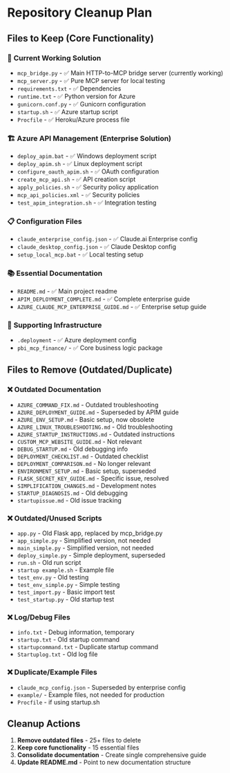 # Repository Cleanup Plan

## Files to Keep (Core Functionality)

### 🎯 **Current Working Solution**
- `mcp_bridge.py` - ✅ Main HTTP-to-MCP bridge server (currently working)
- `mcp_server.py` - ✅ Pure MCP server for local testing
- `requirements.txt` - ✅ Dependencies
- `runtime.txt` - ✅ Python version for Azure
- `gunicorn.conf.py` - ✅ Gunicorn configuration
- `startup.sh` - ✅ Azure startup script
- `Procfile` - ✅ Heroku/Azure process file

### 🏗️ **Azure API Management (Enterprise Solution)**
- `deploy_apim.bat` - ✅ Windows deployment script
- `deploy_apim.sh` - ✅ Linux deployment script  
- `configure_oauth_apim.sh` - ✅ OAuth configuration
- `create_mcp_api.sh` - ✅ API creation script
- `apply_policies.sh` - ✅ Security policy application
- `mcp_api_policies.xml` - ✅ Security policies
- `test_apim_integration.sh` - ✅ Integration testing

### 📋 **Configuration Files**
- `claude_enterprise_config.json` - ✅ Claude.ai Enterprise config
- `claude_desktop_config.json` - ✅ Claude Desktop config
- `setup_local_mcp.bat` - ✅ Local testing setup

### 📚 **Essential Documentation**
- `README.md` - ✅ Main project readme
- `APIM_DEPLOYMENT_COMPLETE.md` - ✅ Complete enterprise guide
- `AZURE_CLAUDE_MCP_ENTERPRISE_GUIDE.md` - ✅ Enterprise setup guide

### 🔧 **Supporting Infrastructure**
- `.deployment` - ✅ Azure deployment config
- `pbi_mcp_finance/` - ✅ Core business logic package

## Files to Remove (Outdated/Duplicate)

### ❌ **Outdated Documentation**
- `AZURE_COMMAND_FIX.md` - Outdated troubleshooting
- `AZURE_DEPLOYMENT_GUIDE.md` - Superseded by APIM guide
- `AZURE_ENV_SETUP.md` - Basic setup, now obsolete
- `AZURE_LINUX_TROUBLESHOOTING.md` - Old troubleshooting
- `AZURE_STARTUP_INSTRUCTIONS.md` - Outdated instructions
- `CUSTOM_MCP_WEBSITE_GUIDE.md` - Not relevant
- `DEBUG_STARTUP.md` - Old debugging info
- `DEPLOYMENT_CHECKLIST.md` - Outdated checklist
- `DEPLOYMENT_COMPARISON.md` - No longer relevant
- `ENVIRONMENT_SETUP.md` - Basic setup, superseded
- `FLASK_SECRET_KEY_GUIDE.md` - Specific issue, resolved
- `SIMPLIFICATION_CHANGES.md` - Development notes
- `STARTUP_DIAGNOSIS.md` - Old debugging
- `startupissue.md` - Old issue tracking

### ❌ **Outdated/Unused Scripts**
- `app.py` - Old Flask app, replaced by mcp_bridge.py
- `app_simple.py` - Simplified version, not needed
- `main_simple.py` - Simplified version, not needed
- `deploy_simple.py` - Simple deployment, superseded
- `run.sh` - Old run script
- `startup example.sh` - Example file
- `test_env.py` - Old testing
- `test_env_simple.py` - Simple testing
- `test_import.py` - Basic import test
- `test_startup.py` - Old startup test

### ❌ **Log/Debug Files**
- `info.txt` - Debug information, temporary
- `startup.txt` - Old startup command
- `startupcommand.txt` - Duplicate startup command
- `Startuplog.txt` - Old log file

### ❌ **Duplicate/Example Files**
- `claude_mcp_config.json` - Superseded by enterprise config
- `example/` - Example files, not needed for production
- `Procfile` - if using startup.sh

## Cleanup Actions

1. **Remove outdated files** - 25+ files to delete
2. **Keep core functionality** - 15 essential files  
3. **Consolidate documentation** - Create single comprehensive guide
4. **Update README.md** - Point to new documentation structure